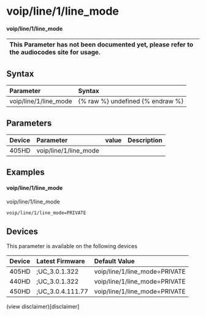 ﻿---
description: voip/line/1/line_mode
search:
    keywords: ['voip','line','1','line_mode']
---

# voip/line/1/line_mode

#### voip/line/1/line_mode


| This Parameter has not been documented yet, please refer to the audiocodes site for usage.  |
| :--- |

## Syntax
| Parameter | Syntax |
| :--- | :--- |
|voip/line/1/line_mode | {% raw %} undefined {% endraw %} |

## Parameters
|Device|Parameter|value|Description|
|:---|:---|:---|:---|
| 405HD | voip/line/1/line_mode |  |  |

## Examples
#### voip/line/1/line_mode

voip/line/1/line_mode

```
voip/line/1/line_mode=PRIVATE
```

## Devices
This parameter is available on the following devices

| Device | Latest Firmware | Default Value |
|:---|:---|:---|
| 405HD | ;UC_3.0.1.322 | voip/line/1/line_mode=PRIVATE 
| 440HD | ;UC_3.0.1.322 | voip/line/1/line_mode=PRIVATE 
| 450HD | ;UC_3.0.4.111.77 | voip/line/1/line_mode=PRIVATE 

(view disclaimer)[disclaimer]
